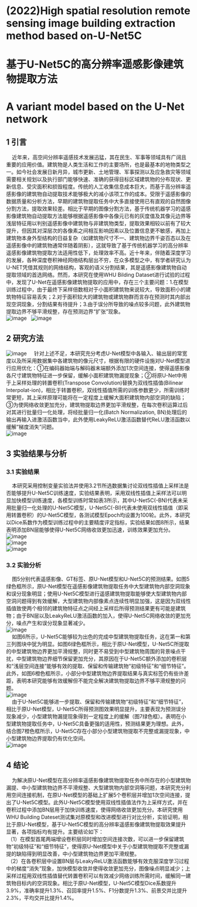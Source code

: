 # (2022)High spatial resolution remote sensing image building extraction method based on-U-Net5C
# 基于U-Net5C的高分辨率遥感影像建筑物提取方法
# A variant model based on the U-Net network

## 1 引言
&nbsp;&nbsp;&nbsp;&nbsp;近年来，高空间分辨率遥感技术发展迅猛，其在民生、军事等领域具有广阔且重要的应用价值。建筑物是人类生活和工作的主要场所，也是最基本的地物类型之一。如今社会发展日新月异，城市更新、土地管理、军事探测以及应急救灾等领域需要相关规划以及执行部门能够快速、准确的获得目标区域建筑物的分布现状、更新信息、受灾面积和损毁程度。传统的人工收集信息成本巨大，而基于高分辨率遥感影像的建筑物自动提取技术能够极大的减小该项工作的成本。受限于遥感影像的数据质量和分析方法，早期的建筑物提取任务中大多直接使用已有直观的自然图像分割方法，提取效果较差。相比于早期的图像分割方法，基于传统机器学习的遥感影像建筑物自动提取方法能够根据遥感影像中各像元已有的灰度值及其像元边界等浅层特征用以判别遥感影像中建筑物与非建筑物类型，提取效果相较以前有了较大提升，但因其对深层次的各像素之间相互影响因素以及位置信息更不敏感，再加上建筑物本身外型结构的日益复杂（如建筑物尺寸不一、建筑物边界千姿百态以及在遥感影像中的建筑物通常伴随着阴影），这就导致了基于传统机器学习的高分辨率遥感影像建筑物提取方法适用性低下，处理效率不高。近十年来，伴随着深度学习的发展，各种深度卷积神经网络结构层出不穷，在众多模型之中，有学者研究认为U-NET凭借其规则的网络结构，客观的语义分割结果，其是遥感影像建筑物自动提取领域的首选网络。然而，本研究在使用WHU Bilding Dataset进行试验的过程中，发现了U-Net在遥感影像建筑物提取的应用中，存在三个主要问题：1.在模型训练过程中，由于最终下采样倍数相对于小面积建筑物来说较大，导致面积小的建筑物特征容易丢失；2.对于面积较大的建筑物或建筑物群而言存在预测时其内部出现空洞现象，分割结果有待提升；3.由于误分所导致的噪点较多问题，此外建筑物提取边界不够平滑规整，存在预测边界“扩张”现象。  
![image](https://github.com/user-attachments/assets/61d4c622-9e42-4626-bb8a-c3bbe1dc7d75)
&nbsp;&nbsp;![image](https://github.com/user-attachments/assets/bee2a321-441f-4bd2-90c9-e5e930c55406)  

## 2 研究方法
![image](https://github.com/user-attachments/assets/aa7a3637-6eaf-4478-bf42-8a94ce15e45d)
&nbsp;&nbsp;&nbsp;&nbsp;针对上述不足，本研究充分考虑U-Net模型中各输入、输出层的常宽度以及所采用数据集中各建筑物的像元尺寸，根据有限的硬件设施对U-Net模型进行应用优化：①在编码器始端与解码器末端额外添加1次空间连接，使得遥感影像各尺寸建筑物特征进一步保留，缓解小面积建筑物漏提现象；②将原U-Net中用于上采样处理的转置卷积(Transpose Convolution)替换为双线性插值(Bilinear Interpolat-ion)，相比于转置卷积，双线性插值所需的训练参数更少，所需训练时常更短，其上采样原理可能将在一定程度上缓解大面积建筑物内部空洞的缺陷；③为使网络收敛更加充分，建筑物提取边界更加平滑规整，在每次卷积运算过后对其进行批量归一化处理，将经批量归一化(Batch Normalization, BN)处理后的输出再输入进激活函数当中，此外使用LeakyReLU激活函数替代ReLU激活函数以缓解“梯度消失”问题。  
![image](https://github.com/user-attachments/assets/e9587e1b-7d8a-4d1d-b196-685bc23b660a)  

## 3 实验结果与分析
### 3.1 实验结果
&nbsp;&nbsp;&nbsp;&nbsp;本研究采用控制变量实验法并使用3.2节所选数据集讨论双线性插值上采样法是否能够提升U-Net5C训练速度，实验结果表明，采用双线性插值上采样法可以明显加快模型训练速度，各模型训练时常如表3所示，其中U-Net5C(-BN)代表未采用批量归一化处理的U-Net5C模型，U-Net5C(-BI)代表未使用双线性插值（即采用转置卷积）的U-Net5C模型，各测试模型Epoch均设置为100轮。此外，本研究以Dice系数作为模型训练过程中的主要精度评定指标，实验结果如图8所示，结果表明添加BN层能够使得U-Net5C网络收敛更加迅速，训练效果更加充分。  
![image](https://github.com/user-attachments/assets/4b509256-cbcd-41d2-b362-2c0e458ddcf1)  
![image](https://github.com/user-attachments/assets/d4525e66-136c-4256-b8d4-c20e199e5c51)  
![image](https://github.com/user-attachments/assets/de368906-7aa6-4503-a44f-c6724bbe397e)  

### 3.2 实验分析
&nbsp;&nbsp;&nbsp;&nbsp;图5分别代表遥感影像、GT标签、原U-Net模型和U-Net5C的预测结果。如图5绿色框所示，原U-Net模型在遥感影像建筑物提取任务中大型建筑物内部空洞现象和误分现象明显；使用U-Net5C模型进行遥感建筑物提取能够使大型建筑物内部空洞问题得到有效缓解，大型建筑物内部像素点连续性明显加强，这是因为双线性插值致使两个相邻的建筑物特征点之间经上采样后所得预测结果更有可能是建筑物；由于BN层以及LeakyReLU激活函数的加入，使得U-Net5C网络收敛的更加充分，噪点产生和误分现象显著减少。  
![image](https://github.com/user-attachments/assets/928bebd8-4ef8-4008-9943-862942a56549)  
&nbsp;&nbsp;&nbsp;&nbsp;如图6所示，U-Net5C能够较为出色的完成中型建筑物提取任务，这在第一和第三列图块中犹为明显。如图6绿色框所示，相比于原U-Net模型，U-Net5C所提取的中型建筑物边界更加平滑规整，同时更不易受到中型建筑物周围的背景噪点干扰，中型建筑物边界细节保留更加充分，其原因在于U-Net5C额外添加的卷积层和“浅层空间连接”能够有效的提取、保留和传输建筑物“初级特征”和“细节特征”。此外，如图6橙色框所示，小部分中型建筑物边界提取结果与真实标签仍有些许差距，表明本研究能够有效缓解但不能完全解决建筑物提取边界不够平滑规整的问题。  
![image](https://github.com/user-attachments/assets/ed4fb96a-e614-42c0-9a9c-e78439200d8f)  
&nbsp;&nbsp;&nbsp;&nbsp;由于U-Net5C能够进一步提取、保留和传输建筑物“初级特征”和“细节特征”，相比于原U-Net模型，U-Net5C所得预测图效果明显提升，主要表现为预测误分现象减少，小型建筑物漏提现象得到一定程度上的缓解（图7绿色框）。表明在小型建筑物提取任务中，U-Net5C具备更强的适用性，预测结果更为理想。此外，结合图7橙色框所示，U-Net5C存在小部分小型建筑物提取不完整或漏提现象，中小型建筑物边界提取仍有优化空间。  
![image](https://github.com/user-attachments/assets/0c7567e4-13d6-4bdd-b622-291268b7633b)  

## 4 结论
&nbsp;&nbsp;&nbsp;&nbsp;为解决原U-Net模型在高分辨率遥感影像建筑物提取任务中所存在的小型建筑物漏提、中小型建筑物边界不平滑规整、大型建筑物内部空洞等问题，本研究充分利用空间连接机制，在原U-Net模型的基础上扩展5个卷积层并增加1次空间连接，提出了U-Net5C模型。此外U-Net5C模型使用双线性插值法作为上采样方式，并在卷积过程中添加BN层用于加快训练速度，使得网络收敛更加充分。本研究使用WHU Building Dateset测试集对原模型和改进模型进行对比分析，实验证明，相比于原U-Net模型，基于U-Net5C模型的高分辨率遥感影像建筑物提取效果提升显著，各项指标均有提升。主要结论如下：  
&nbsp;（1）在模型首尾两端增设卷积层同时增加空间连接次数，可以进一步保留建筑物“初级特征”和“细节特征”，使得原U-Net模型中关于小型建筑物提取不完整或漏提的缺陷得到明显改善，中小型建筑物边界更加平滑规整。  
&nbsp;（2）在各卷积层中设置BN层与LeakyReLU激活函数能够有效克服深度学习过程中的梯度“消失”现象，加快模型收敛并使得收敛更加充分，图像噪点明显减少；上采样过程用双线性插值替代转置卷积可以有效减少网络训练所需时间，缓解同一建筑物目标内的空洞现象。相比于原U-Net模型，U-Net5C模型Dice系数提升3.9%，准确率提升1.3%、召回率提升1.5%、F1分数提升1.3%、前景交并比提升2.3%，平均交并比提升1.4%。
